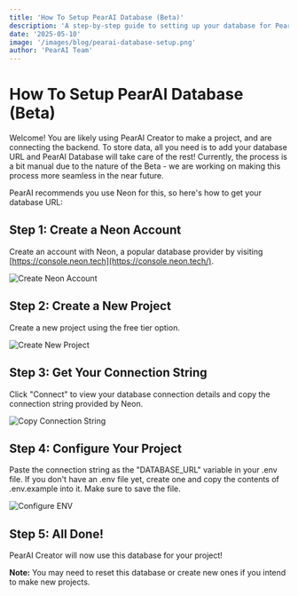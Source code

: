 ```yaml
---
title: 'How To Setup PearAI Database (Beta)'
description: 'A step-by-step guide to setting up your database for PearAI projects'
date: '2025-05-10'
image: '/images/blog/pearai-database-setup.png'
author: 'PearAI Team'
---
```


# How To Setup PearAI Database (Beta)

Welcome! You are likely using PearAI Creator to make a project, and are connecting the backend. To store data, all you need is to add your database URL and PearAI Database will take care of the rest! Currently, the process is a bit manual due to the nature of the Beta - we are working on making this process more seamless in the near future.

PearAI recommends you use Neon for this, so here's how to get your database URL:

## Step 1: Create a Neon Account
Create an account with Neon, a popular database provider by visiting [https://console.neon.tech](https://console.neon.tech/).

![Create Neon Account](/images/blog/neon-signup.png)

## Step 2: Create a New Project
Create a new project using the free tier option.

![Create New Project](/images/blog/neon-create-project.png)

## Step 3: Get Your Connection String
Click "Connect" to view your database connection details and copy the connection string provided by Neon.

![Copy Connection String](/images/blog/neon-connect.png)

## Step 4: Configure Your Project
Paste the connection string as the "DATABASE_URL" variable in your .env file. If you don't have an .env file yet, create one and copy the contents of .env.example into it. Make sure to save the file.

![Configure ENV](/images/blog/pearai-env-config.png)

## Step 5: All Done!
PearAI Creator will now use this database for your project!

**Note:** You may need to reset this database or create new ones if you intend to make new projects.